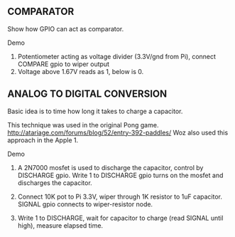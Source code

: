 COMPARATOR
----------
Show how GPIO can act as comparator.

Demo

1. Potentiometer acting as voltage divider (3.3V/gnd from Pi), connect COMPARE gpio to wiper output
2. Voltage above 1.67V reads as 1, below is 0.



ANALOG TO DIGITAL CONVERSION
----------------------------
Basic idea is to time how long it takes to charge a capacitor.

This technique was used in the original Pong game.
http://atariage.com/forums/blog/52/entry-392-paddles/
Woz also used this approach in the Apple 1.

Demo

1. A 2N7000 mosfet is used to discharge the capacitor, control by DISCHARGE gpio.
   Write 1 to DISCHARGE gpio turns on the mosfet and discharges the capacitor.

2. Connect 10K pot to Pi 3.3V, wiper through 1K resistor to 1uF capacitor.
SIGNAL gpio connects to wiper-resistor node.

3. Write 1 to DISCHARGE, wait for capacitor to charge (read SIGNAL until high), measure elapsed time.
